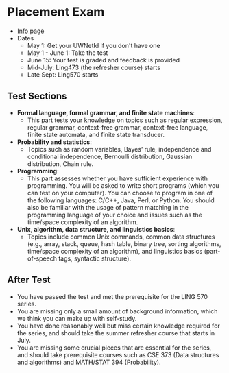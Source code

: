 # Placement Exam
- [Info page](https://depts.washington.edu/uwcl/clms/placement-exam.htm)
- Dates
	- May 1: Get your UWNetId if you don't have one
	- May 1 - June 1: Take the test 
	- June 15: Your test is graded and feedback is provided
	- Mid-July: Ling473 (the refresher course) starts
	- Late Sept: Ling570 starts

## Test Sections
- **Formal language, formal grammar, and finite state machines**:
	- This part tests your knowledge on topics such as regular expression, regular grammar, context-free grammar, context-free language, finite state automata, and finite state transducer.
- **Probability and statistics**:
	- Topics such as random variables, Bayes’ rule, independence and conditional independence, Bernoulli distribution, Gaussian distribution, Chain rule.
- **Programming**:
	- This part assesses whether you have sufficient experience with programming. You will be asked to write short programs (which you can test on your computer). You can choose to program in one of the following languages: C/C++, Java, Perl, or Python. You should also be familiar with the usage of pattern matching in the programming language of your choice and issues such as the time/space complexity of an algorithm.
- **Unix, algorithm, data structure, and linguistics basics**:
	- Topics include common Unix commands, common data structures (e.g., array, stack, queue, hash table, binary tree, sorting algorithms, time/space complexity of an algorithm), and linguistics basics (part-of-speech tags, syntactic structure).

## After Test
- You have passed the test and met the prerequisite for the LING 570 series.
- You are missing only a small amount of background information, which we think you can make up with self-study.
- You have done reasonably well but miss certain knowledge required for the series, and should take the summer refresher course that starts in July.
- You are missing some crucial pieces that are essential for the series, and should take prerequisite courses such as CSE 373 (Data structures and algorithms) and MATH/STAT 394 (Probability).
